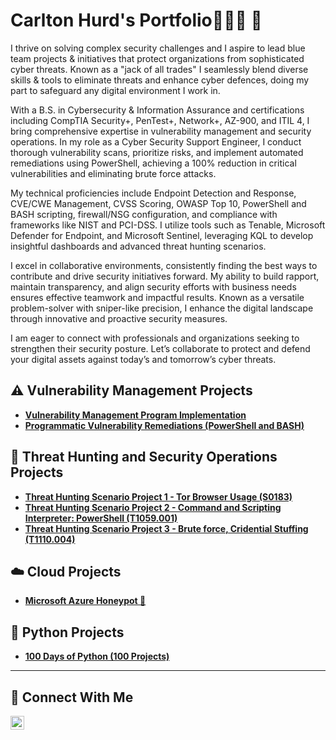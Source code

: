 # <a>Carlton Hurd</a>'s Portfolio👨🏾‍💻 🔐

I thrive on solving complex security challenges and I aspire to lead blue team projects & initiatives that protect organizations from sophisticated cyber threats. Known as a "jack of all trades" I seamlessly blend diverse skills & tools to eliminate threats and enhance cyber defences, doing my part to safeguard any digital environment I work in.

With a B.S. in Cybersecurity & Information Assurance and certifications including CompTIA Security+, PenTest+, Network+, AZ-900, and ITIL 4, I bring comprehensive expertise in vulnerability management and security operations. In my role as a Cyber Security Support Engineer, I conduct thorough vulnerability scans, prioritize risks, and implement automated remediations using PowerShell, achieving a 100% reduction in critical vulnerabilities and eliminating brute force attacks.

My technical proficiencies include Endpoint Detection and Response, CVE/CWE Management, CVSS Scoring, OWASP Top 10, PowerShell and BASH scripting, firewall/NSG configuration, and compliance with frameworks like NIST and PCI-DSS. I utilize tools such as Tenable, Microsoft Defender for Endpoint, and Microsoft Sentinel, leveraging KQL to develop insightful dashboards and advanced threat hunting scenarios.

I excel in collaborative environments, consistently finding the best ways to contribute and drive security initiatives forward. My ability to build rapport, maintain transparency, and align security efforts with business needs ensures effective teamwork and impactful results. Known as a versatile problem-solver with sniper-like precision, I enhance the digital landscape through innovative and proactive security measures.

I am eager to connect with professionals and organizations seeking to strengthen their security posture. Let’s collaborate to protect and defend your digital assets against today’s and tomorrow’s cyber threats.


## ⚠️ Vulnerability Management Projects

- **[Vulnerability Management Program Implementation](https://github.com/churd-git/Vulnerability-Management-Program)**
- **[Programmatic Vulnerability Remediations (PowerShell and BASH)](https://github.com/churd-git/Programmatic-Vulnerability-Remediations/blob/main/README.md)**

## 🚨 Threat Hunting and Security Operations Projects

- **[Threat Hunting Scenario Project 1 - Tor Browser Usage (S0183)](https://github.com/churd-git/Threat-Hunting-Scenario-Tor)**
- **[Threat Hunting Scenario Project 2 - Command and Scripting Interpreter: PowerShell (T1059.001)](https://github.com/churd-git/Threat-Hunting-T1059)**
- **[Threat Hunting Scenario Project 3 - Brute force, Cridential Stuffing (T1110.004)](https://github.com/churd-git/Threat-Hunting-Cridential-Stuffing)**

## ☁️ Cloud Projects
- **[Microsoft Azure Honeypot 🍯](https://github.com/churd-git/Azure-Honeypot)**

## 🐍 Python Projects
- **[100 Days of Python (100 Projects)](https://github.com/churd-git/Python-Projects)**
<hr/>

## 🤳 Connect With Me
[<img align="left" alt="___________ | LinkedIn" width="22px" src="https://cdn.jsdelivr.net/npm/simple-icons@v3/icons/linkedin.svg" />][linkedin]

[linkedin]: https://linkedin.com/in/carlton-hurd-6069a5120/

<!--
<img width="35" alt="image" src="https://github.com/user-attachments/assets/2f41c7cd-5ea8-4475-b451-a37161b6c3fb"> 
<img width="35" alt="image" src="https://github.com/user-attachments/assets/77649969-9910-4994-8b96-74a116cfb2a8">
-->
